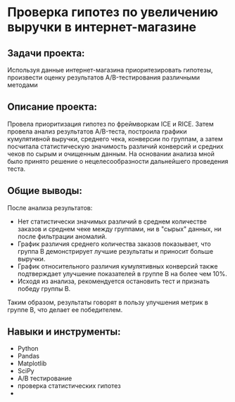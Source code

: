 # Проверка гипотез по увеличению выручки в интернет-магазине

## Задачи проекта:
Используя данные интернет-магазина приоритезировать гипотезы, произвести оценку результатов A/B-тестирования 
различными методами

## Описание проекта:
Провела приоритизация гипотез по фреймворкам ICE и RICE. Затем провела анализ
результатов A/B-теста, построила графики кумулятивной выручки, среднего чека,
конверсии по группам, а затем посчитала статистическую значимость различий конверсий
и средних чеков по сырым и очищенным данным. На основании анализа мной было
принято решение о нецелесообразности дальнейшего проведения теста.


## Общие выводы:
После анализа результатов:

- Нет статистически значимых различий в среднем количестве заказов и среднем чеке между группами, ни в "сырых" данных, ни после фильтрации аномалий.
- График различия среднего количества заказов показывает, что группа B демонстрирует лучшие результаты и приносит больше выручки.
- График относительного различия кумулятивных конверсий также подтверждает улучшение показателей в группе B на более чем 10%.
- Исходя из анализа, рекомендуется остановить тест и признать победу группы B.

Таким образом, результаты говорят в пользу улучшения метрик в группе B, что делает ее победителем.

## Навыки и инструменты:
- Python
- Pandas
- Matplotlib
- SciPy
- A/B тестирование
- проверка статистических гипотез
- 
